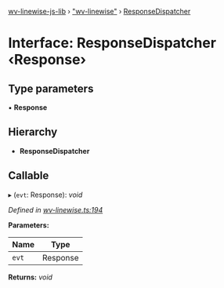 [wv-linewise-js-lib](../README.md) › ["wv-linewise"](../modules/_wv_linewise_.md) › [ResponseDispatcher](_wv_linewise_.responsedispatcher.md)

# Interface: ResponseDispatcher ‹**Response**›

## Type parameters

▪ **Response**

## Hierarchy

* **ResponseDispatcher**

## Callable

▸ (`evt`: Response): *void*

*Defined in [wv-linewise.ts:194](https://github.com/forbesmyester/wv-linewise/blob/5431908/js-lib/src/wv-linewise.ts#L194)*

**Parameters:**

Name | Type |
------ | ------ |
`evt` | Response |

**Returns:** *void*
